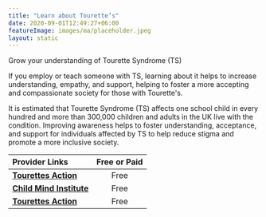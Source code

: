 ```yaml
---
title: "Learn about Tourette’s"
date: 2020-09-01T12:49:27+06:00
featureImage: images/ma/placeholder.jpeg
layout: static
---
```


Grow your understanding of Tourette Syndrome (TS)

If you employ or teach someone with TS, learning about it helps to increase understanding, empathy, and support, helping to foster a more accepting and compassionate society for those with Tourette's.

It is estimated that Tourette Syndrome (TS) affects one school child in every hundred and more than 300,000 children and adults in the UK live with the condition. Improving awareness helps to foster understanding, acceptance, and support for individuals affected by TS to help reduce stigma and promote a more inclusive society.

| Provider Links      | Free or Paid  |  
| :-----------          | :--------------:      |  
| [**Tourettes Action**](https://www.tourettes-action.org.uk/learningplatform/#/) | Free | 
| [**Child Mind Institute**](https://childmind.org/article/learn-about-tourettes-syndrome/) | Free | 
| [**Tourettes Action**](https://www.tourettes-action.org.uk/67-what-is-ts.htm) | Free | 
  

<br/><br/>






